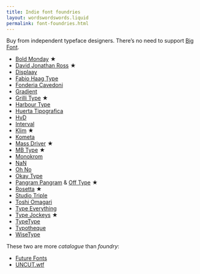 ```yaml
---
title: Indie font foundries
layout: wordswordswords.liquid
permalink: font-foundries.html
---
```


Buy from independent typeface designers. There’s no need to support
<a href="https://qz.com/2068310/what-monotypes-purchase-of-hoeflerco-means-to-font-designers" rel="external" target="_blank">Big
Font</a>.

<style>
	.star-marker::before {
		color: var(--color-fg-2);
		content: '★' / 'starred';
		margin-inline: 0.3em;
	}
</style>

- [Bold Monday](https://www.boldmonday.com)<span class="star-marker"></span>
- [David Jonathan Ross](https://djr.com)<span class="star-marker"></span>
- [Displaay](https://displaay.net)
- [Fabio Haag Type](https://fabiohaagtype.com/en)
- [Fonderia Cavedoni](https://www.fonderiacavedoni.com)
- [Gradient](https://www.wearegradient.net)
- [Grilli Type](https://www.grillitype.com)<span class="star-marker"></span>
- [Harbour Type](https://www.harbortype.com)
- [Huerta Tipografica](https://huertatipografica.com)
- [HvD](https://www.hvdfonts.com)
- [Interval](https://intervaltype.com)
- [Klim](http://klim.co.nz)<span class="star-marker"></span>
- [Kometa](https://www.kometa.xyz)
- [Mass Driver](https://www.mass-driver.com)<span class="star-marker"></span>
- [MB Type](https://mbtype.com)<span class="star-marker"></span>
- [Monokrom](https://monokrom.no)
- [NaN](https://www.nan.xyz)
- [Oh No](https://ohnotype.co)
- [Okay Type](https://okaytype.com)
- [Pangram Pangram](https://pangrampangram.com) &
  [Off Type](https://off-type.com)<span class="star-marker"></span>
- [Rosetta](https://rosettatype.com)<span class="star-marker"></span>
- [Studio Triple](https://studiotriple.fr)
- [Toshi Omagari](https://tosche.net)
- [Type Everything](https://typeverything.com)
- [Type Jockeys](https://typejockeys.com)<span class="star-marker"></span>
- [TypeType](https://typetype.org)
- [Typotheque](https://www.typotheque.com)
- [WiseType](https://wisetype.nl)

These two are more _catalogue_ than _foundry_:

- [Future Fonts](https://www.futurefonts.xyz)
- [<span class="caps">UNCUT</span>.wtf](https://uncut.wtf)
